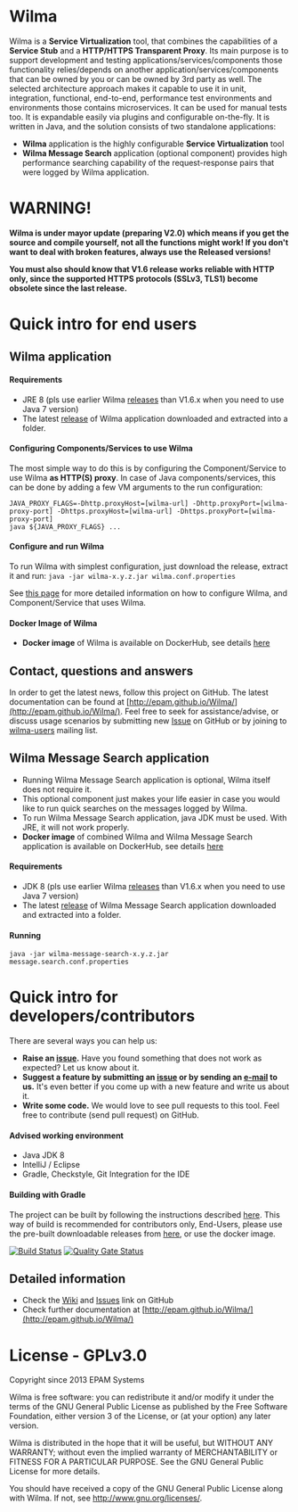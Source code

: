Wilma
===========
Wilma is a **Service Virtualization** tool, that combines the capabilities of a **Service Stub** and a **HTTP/HTTPS Transparent Proxy**. 
Its main purpose is to support development and testing applications/services/components those functionality relies/depends on another application/services/components that can be owned by you or can be owned by 3rd party as well. 
The selected architecture approach makes it capable to use it in unit, integration, functional, end-to-end, performance test environments and environments those contains microservices. 
It can be used for manual tests too. It is expandable easily via plugins and configurable on-the-fly.
It is written in Java, and the solution consists of two standalone applications:

* **Wilma** application is the highly configurable **Service Virtualization** tool
* **Wilma Message Search** application (optional component) provides high performance searching capability of the request-response pairs that were logged by Wilma application.

WARNING!
========
**Wilma is under mayor update (preparing V2.0) which means if you get the source and compile yourself, not all the functions might work!
If you don't want to deal with broken features, always use the Released versions!**

**You must also should know that V1.6 release works reliable with HTTP only, since the supported HTTPS protocols (SSLv3, TLS1) become obsolete since the last release.**

# Quick intro for end users
## Wilma application
#### Requirements
* JRE 8 (pls use earlier Wilma [releases](https://github.com/epam/Wilma/releases) than V1.6.x when you need to use Java 7 version)
* The latest [release](https://github.com/epam/Wilma/releases) of Wilma application downloaded and extracted into a folder.


#### Configuring Components/Services to use Wilma
The most simple way to do this is by configuring the Component/Service to use Wilma **as HTTP(S) proxy**. 
In case of Java components/services, this can be done by adding a few VM arguments to the run configuration:

```
JAVA_PROXY_FLAGS=-Dhttp.proxyHost=[wilma-url] -Dhttp.proxyPort=[wilma-proxy-port] -Dhttps.proxyHost=[wilma-url] -Dhttps.proxyPort=[wilma-proxy-port]
java ${JAVA_PROXY_FLAGS} ...
```

#### Configure and run Wilma

To run Wilma with simplest configuration, just download the release, extract it and run:
`java -jar wilma-x.y.z.jar wilma.conf.properties`

See [this page](http://epam.github.io/Wilma/endusers/index.html) for more detailed information on how to configure Wilma, and Component/Service that uses Wilma.

#### Docker Image of Wilma
* **Docker image** of Wilma is available on DockerHub, see details [here](https://github.com/epam/Wilma/wiki/Docker-image-of-Wilma)

## Contact, questions and answers
In order to get the latest news, follow this project on GitHub.
The latest documentation can be found at [http://epam.github.io/Wilma/](http://epam.github.io/Wilma/).
Feel free to seek for assistance/advise, or discuss usage scenarios by submitting new [Issue](https://github.com/epam/Wilma/issues) on GitHub or by joining to [wilma-users](https://groups.google.com/forum/#!forum/wilma-users) mailing list.

## Wilma Message Search application
* Running Wilma Message Search application is optional, Wilma itself does not require it.
* This optional component just makes your life easier in case you would like to run quick searches on the messages logged by Wilma.
* To run Wilma Message Search application, java JDK must be used. With JRE, it will not work properly.
* **Docker image** of combined Wilma and Wilma Message Search application is available on DockerHub, see details [here](https://github.com/epam/Wilma/wiki/Docker-image-of-Wilma)

#### Requirements
* JDK 8 (pls use earlier Wilma [releases](https://github.com/epam/Wilma/releases) than V1.6.x when you need to use Java 7 version)
* The latest [release](https://github.com/epam/Wilma/releases) of Wilma Message Search application downloaded and extracted into a folder.

#### Running
`java -jar wilma-message-search-x.y.z.jar message.search.conf.properties`

# Quick intro for developers/contributors

There are several ways you can help us:
* **Raise an [issue](https://github.com/epam/Wilma/issues).** Have you found something that does not work as expected? Let us know about it.
* **Suggest a feature by submitting an [issue](https://github.com/epam/Wilma/issues) or by sending an [e-mail](https://groups.google.com/forum/#!forum/wilma-users) to us.** It's even better if you come up with a new feature and write us about it.
* **Write some code.** We would love to see pull requests to this tool. Feel free to contribute (send pull request) on GitHub.

#### Advised working environment
* Java JDK 8
* IntelliJ / Eclipse
* Gradle, Checkstyle, Git Integration for the IDE

#### Building with Gradle
The project can be built by following the instructions described [here](https://github.com/epam/Wilma/wiki/DEV,-Build-from-Scratch).
This way of build is recommended for contributors only, End-Users, please use the pre-built downloadable releases from [here](https://github.com/epam/Wilma/releases), or use the docker image.

[![Build Status](https://travis-ci.org/epam/Wilma.svg?branch=master)](https://travis-ci.org/epam/Wilma)
[![Quality Gate Status](https://sonarcloud.io/api/project_badges/measure?project=epam%2FWilma&metric=alert_status)](https://sonarcloud.io/dashboard?id=epam%2FWilma)

## Detailed information
* Check the [Wiki](https://github.com/epam/Wilma/wiki) and [Issues](https://github.com/epam/Wilma/issues) link on GitHub
* Check further documentation at [http://epam.github.io/Wilma/](http://epam.github.io/Wilma/)

# License - GPLv3.0
Copyright since 2013 EPAM Systems

Wilma is free software: you can redistribute it and/or modify
it under the terms of the GNU General Public License as published by
the Free Software Foundation, either version 3 of the License, or
(at your option) any later version.

Wilma is distributed in the hope that it will be useful,
but WITHOUT ANY WARRANTY; without even the implied warranty of
MERCHANTABILITY or FITNESS FOR A PARTICULAR PURPOSE.  See the
GNU General Public License for more details.

You should have received a copy of the GNU General Public License
along with Wilma.  If not, see <http://www.gnu.org/licenses/>.
